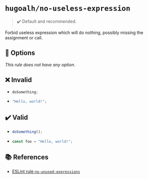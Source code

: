 # `hugoalh/no-useless-expression`

> ✔️ Default and recommended.

Forbid useless expression which will do nothing, possibly missing the assignment or call.

## 🔧 Options

*This rule does not have any option.*

## ❌ Invalid

- ```ts
  doSomething;
  ```
- ```ts
  "Hello, world!";
  ```

## ✔️ Valid

- ```ts
  doSomething();
  ```
- ```ts
  const foo = "Hello, world!";
  ```

## 📚 References

- [ESLint rule `no-unused-expressions`](https://eslint.org/docs/latest/rules/no-unused-expressions)
